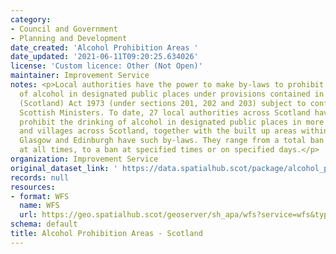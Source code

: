 ```yaml
---
category:
- Council and Government
- Planning and Development
date_created: 'Alcohol Prohibition Areas '
date_updated: '2021-06-11T09:20:25.634026'
license: 'Custom licence: Other (Not Open)'
maintainer: Improvement Service
notes: <p>Local authorities have the power to make by-laws to prohibit the drinking
  of alcohol in designated public places under provisions contained in the Local Government
  (Scotland) Act 1973 (under sections 201, 202 and 203) subject to confirmation by
  Scottish Ministers. To date, 27 local authorities across Scotland have by-laws which
  prohibit the drinking of alcohol in designated public places in more than 480 towns
  and villages across Scotland, together with the built up areas within the city of
  Glasgow and Edinburgh have such by-laws. They range from a total ban on drinking
  at all times, to a ban at specified times or on specified days.</p>
organization: Improvement Service
original_dataset_link: ' https://data.spatialhub.scot/package/alcohol_prohibition_areas-is'
records: null
resources:
- format: WFS
  name: WFS
  url: https://geo.spatialhub.scot/geoserver/sh_apa/wfs?service=wfs&typeName=sh_apa:pub_apa
schema: default
title: Alcohol Prohibition Areas - Scotland
---
```

